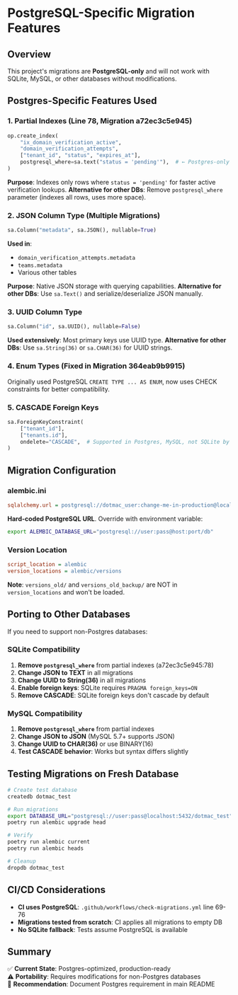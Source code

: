 # PostgreSQL-Specific Migration Features

## Overview
This project's migrations are **PostgreSQL-only** and will not work with SQLite, MySQL, or other databases without modifications.

## Postgres-Specific Features Used

### 1. Partial Indexes (Line 78, Migration a72ec3c5e945)
```python
op.create_index(
    "ix_domain_verification_active",
    "domain_verification_attempts",
    ["tenant_id", "status", "expires_at"],
    postgresql_where=sa.text("status = 'pending'"),  # ← Postgres-only
)
```
**Purpose**: Indexes only rows where `status = 'pending'` for faster active verification lookups.
**Alternative for other DBs**: Remove `postgresql_where` parameter (indexes all rows, uses more space).

### 2. JSON Column Type (Multiple Migrations)
```python
sa.Column("metadata", sa.JSON(), nullable=True)
```
**Used in**:
- `domain_verification_attempts.metadata`
- `teams.metadata`
- Various other tables

**Purpose**: Native JSON storage with querying capabilities.
**Alternative for other DBs**: Use `sa.Text()` and serialize/deserialize JSON manually.

### 3. UUID Column Type
```python
sa.Column("id", sa.UUID(), nullable=False)
```
**Used extensively**: Most primary keys use UUID type.
**Alternative for other DBs**: Use `sa.String(36)` or `sa.CHAR(36)` for UUID strings.

### 4. Enum Types (Fixed in Migration 364eab9b9915)
Originally used PostgreSQL `CREATE TYPE ... AS ENUM`, now uses CHECK constraints for better compatibility.

### 5. CASCADE Foreign Keys
```python
sa.ForeignKeyConstraint(
    ["tenant_id"],
    ["tenants.id"],
    ondelete="CASCADE",  # Supported in Postgres, MySQL, not SQLite by default
)
```

## Migration Configuration

### alembic.ini
```ini
sqlalchemy.url = postgresql://dotmac_user:change-me-in-production@localhost:5432/dotmac
```
**Hard-coded PostgreSQL URL**. Override with environment variable:
```bash
export ALEMBIC_DATABASE_URL="postgresql://user:pass@host:port/db"
```

### Version Location
```ini
script_location = alembic
version_locations = alembic/versions
```
**Note**: `versions_old/` and `versions_old_backup/` are NOT in `version_locations` and won't be loaded.

## Porting to Other Databases

If you need to support non-Postgres databases:

### SQLite Compatibility
1. **Remove `postgresql_where`** from partial indexes (a72ec3c5e945:78)
2. **Change JSON to TEXT** in all migrations
3. **Change UUID to String(36)** in all migrations
4. **Enable foreign keys**: SQLite requires `PRAGMA foreign_keys=ON`
5. **Remove CASCADE**: SQLite foreign keys don't cascade by default

### MySQL Compatibility
1. **Remove `postgresql_where`** from partial indexes
2. **Change JSON to JSON** (MySQL 5.7+ supports JSON)
3. **Change UUID to CHAR(36)** or use BINARY(16)
4. **Test CASCADE behavior**: Works but syntax differs slightly

## Testing Migrations on Fresh Database

```bash
# Create test database
createdb dotmac_test

# Run migrations
export DATABASE_URL="postgresql://user:pass@localhost:5432/dotmac_test"
poetry run alembic upgrade head

# Verify
poetry run alembic current
poetry run alembic heads

# Cleanup
dropdb dotmac_test
```

## CI/CD Considerations

- **CI uses PostgreSQL**: `.github/workflows/check-migrations.yml` line 69-76
- **Migrations tested from scratch**: CI applies all migrations to empty DB
- **No SQLite fallback**: Tests assume PostgreSQL is available

## Summary

✅ **Current State**: Postgres-optimized, production-ready  
⚠️  **Portability**: Requires modifications for non-Postgres databases  
📌 **Recommendation**: Document Postgres requirement in main README
